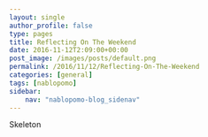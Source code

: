 ```yaml
---
layout: single
author_profile: false
type: pages
title: Reflecting On The Weekend
date: 2016-11-12T2:09:00+00:00
post_image: /images/posts/default.png
permalink: /2016/11/12/Reflecting-On-The-Weekend
categories: [general]
tags: [nablopomo]
sidebar:
    nav: "nablopomo-blog_sidenav"
---
```

Skeleton 
